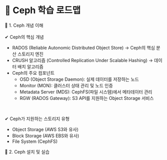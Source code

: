 # 🚀 Ceph 학습 로드맵

🔹 1. Ceph 개념 이해<br/><br/>
✔ Ceph의 핵심 개념
 - RADOS (Reliable Autonomic Distributed Object Store) → Ceph의 핵심 분산 스토리지 엔진
 - CRUSH 알고리즘 (Controlled Replication Under Scalable Hashing) → 데이터 배치 알고리즘
 - Ceph의 주요 컴포넌트
   - OSD (Object Storage Daemon): 실제 데이터를 저장하는 노드
   - Monitor (MON): 클러스터 상태 관리 및 노드 인증
   - Metadata Server (MDS): CephFS(파일 시스템)에서 메타데이터 관리
   - RGW (RADOS Gateway): S3 API를 지원하는 Object Storage 서비스

<br/>

✔ Ceph가 지원하는 스토리지 유형
- Object Storage (AWS S3와 유사)
- Block Storage (AWS EBS와 유사)
- File System (CephFS)

🔹 2. Ceph 설치 및 실습<br/><br/>
